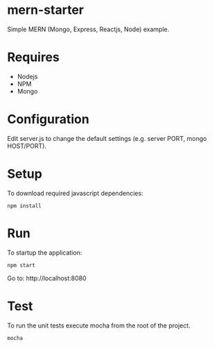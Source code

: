 # mern-starter

Simple MERN (Mongo, Express, Reactjs, Node) example.

# Requires

* Nodejs
* NPM
* Mongo

# Configuration

Edit server.js to change the default settings (e.g. server PORT, mongo HOST/PORT).

# Setup

To download required javascript dependencies:

```
npm install
```

# Run

To startup the application:

```
npm start
```

Go to: http://localhost:8080

# Test

To run the unit tests execute mocha from the root of the project.
```
mocha
```

